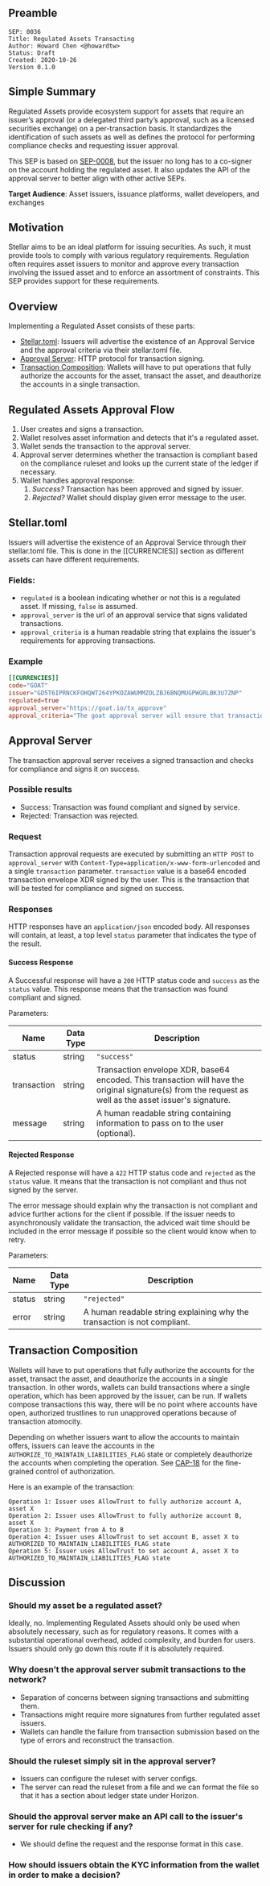 ## Preamble

```
SEP: 0036
Title: Regulated Assets Transacting
Author: Howard Chen <@howardtw>
Status: Draft
Created: 2020-10-26
Version 0.1.0
```

## Simple Summary

Regulated Assets provide ecosystem support for assets that require an issuer’s approval (or a delegated third party’s approval, such as a licensed securities exchange) on a per-transaction basis. It standardizes the identification of such assets as well as defines the protocol for performing compliance checks and requesting issuer approval.

This SEP is based on [SEP-0008](sep-0008.md), but the issuer no long has to a co-signer on the account holding the regulated asset. It also updates the API of the approval server to better align with other active SEPs.

**Target Audience**: Asset issuers, issuance platforms, wallet developers, and exchanges

## Motivation

Stellar aims to be an ideal platform for issuing securities. As such, it must provide tools to comply with various regulatory requirements. Regulation often requires asset issuers to monitor and approve every transaction involving the issued asset and to enforce an assortment of constraints. This SEP provides support for these requirements.

## Overview

Implementing a Regulated Asset consists of these parts:
- [Stellar.toml]: Issuers will advertise the existence of an Approval Service and the approval criteria via their stellar.toml file.
- [Approval Server]: HTTP protocol for transaction signing.
- [Transaction Composition]: Wallets will have to put operations that fully authorize the accounts for the asset, transact the asset, and deauthorize the accounts in a single transaction.

## Regulated Assets Approval Flow

1. User creates and signs a transaction.
2. Wallet resolves asset information and detects that it's a regulated asset.
3. Wallet sends the transaction to the approval server.
4. Approval server determines whether the transaction is compliant based on the compliance ruleset and looks up the current state of the ledger if necessary.
5. Wallet handles approval response:
    1. *Success?* Transaction has been approved and signed by issuer.
    2. *Rejected?* Wallet should display given error message to the user.

## Stellar.toml

Issuers will advertise the existence of an Approval Service through their stellar.toml file. This is done in the [[CURRENCIES]] section as different assets can have different requirements.

### Fields:

- `regulated` is a boolean indicating whether or not this is a regulated asset. If missing, `false` is assumed.
- `approval_server` is the url of an approval service that signs validated transactions.
- `approval_criteria` is a human readable string that explains the issuer's requirements for approving transactions.

### Example

```toml
[[CURRENCIES]]
code="GOAT"
issuer="GD5T6IPRNCKFOHQWT264YPKOZAWUMMZOLZBJ6BNQMUGPWGRLBK3U7ZNP"
regulated=true
approval_server="https://goat.io/tx_approve"
approval_criteria="The goat approval server will ensure that transactions are compliant with NFO regulation"
```

## Approval Server

The transaction approval server receives a signed transaction and checks for compliance and signs it on success.

### Possible results
- Success: Transaction was found compliant and signed by service.
- Rejected: Transaction was rejected.

### Request

Transaction approval requests are executed by submitting an `HTTP POST` to `approval_server` with `Content-Type=application/x-www-form-urlencoded` and a single `transaction` parameter. `transaction` value is a base64 encoded transaction envelope XDR signed by the user. This is the transaction that will be tested for compliance and signed on success.

### Responses

HTTP responses have an `application/json` encoded body. All responses will contain, at least, a top level `status` parameter that indicates the type of the result.

#### Success Response

A Successful response will have a `200` HTTP status code and `success` as the `status` value. This response means that the transaction was found compliant and signed.

Parameters:

Name | Data Type | Description
-----|-----------|------------
status|string|`"success"`
transaction|string|Transaction envelope XDR, base64 encoded. This transaction will have the original signature(s) from the request as well as the asset issuer's signature.
message|string|A human readable string containing information to pass on to the user (optional).

#### Rejected Response

A Rejected response will have a `422` HTTP status code and `rejected` as the `status` value. It means that the transaction is not compliant and thus not signed by the server.

The error message should explain why the transaction is not compliant and advice further actions for the client if possible. If the issuer needs to asynchronously validate the transaction, the adviced wait time should be included in the error message if possible so the client would know when to retry.

Parameters:

Name | Data Type | Description
-----|-----------|------------
status|string|`"rejected"`
error|string|A human readable string explaining why the transaction is not compliant.

## Transaction Composition

Wallets will have to put operations that fully authorize the accounts for the asset, transact the asset, and deauthorize the accounts in a single transaction. In other words, wallets can build transactions where a single operation, which has been approved by the issuer, can be run. If wallets compose transactions this way, there will be no point where accounts have open, authorized trustlines to run unapproved operations because of transaction atomocity.

Depending on whether issuers want to allow the accounts to maintain offers, issuers can leave the accounts in the `AUTHORIZE_TO_MAINTAIN_LIABILITIES_FLAG` state or completely deauthorize the accounts when completing the operation. See [CAP-18] for the fine-grained control of authorization.

Here is an example of the transaction:

```
Operation 1: Issuer uses AllowTrust to fully authorize account A, asset X
Operation 2: Issuer uses AllowTrust to fully authorize account B, asset X
Operation 3: Payment from A to B
Operation 4: Issuer uses AllowTrust to set account B, asset X to AUTHORIZED_TO_MAINTAIN_LIABILITIES_FLAG state
Operation 5: Issuer uses AllowTrust to set account A, asset X to AUTHORIZED_TO_MAINTAIN_LIABILITIES_FLAG state
```

## Discussion

### Should my asset be a regulated asset?

Ideally, no. Implementing Regulated Assets should only be used when absolutely necessary, such as for regulatory reasons. It comes with a substantial operational overhead, added complexity, and burden for users. Issuers should only go down this route if it is absolutely required.

### Why doesn’t the approval server submit transactions to the network?

- Separation of concerns between signing transactions and submitting them.
- Transactions might require more signatures from further regulated asset issuers.
- Wallets can handle the failure from transaction submission based on the type of errors and reconstruct the transaction.

### Should the ruleset simply sit in the approval server?

- Issuers can configure the ruleset with server configs.
- The server can read the ruleset from a file and we can format the file so that it has a section about ledger state under Horizon.

### Should the approval server make an API call to the issuer's server for rule checking if any?

- We should define the request and the response format in this case.

### How should issuers obtain the KYC information from the wallet in order to make a decision?

[Stellar.toml]: #stellartoml
[Approval Server]: #approval-server
[Transaction Composition]: #transaction-composition
[CAP-18]: https://github.com/stellar/stellar-protocol/blob/master/core/cap-0018.md
